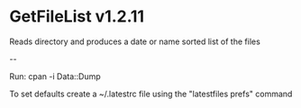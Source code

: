 # GetFileList v1.2.11
Reads directory and produces a date or name sorted list of the files

--

Run:
	cpan -i Data::Dump

To set defaults create a ~/.latestrc file using the "latestfiles prefs" command

